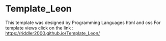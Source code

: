 # Template_Leon
This template was designed by Programming Languages html and css For template views click on the link : 
https://riddler2000.github.io/Template_Leon/
